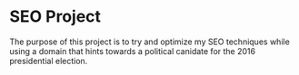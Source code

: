 # SEO Project

The purpose of this project is to try and optimize my SEO techniques while using a domain that hints towards a political
canidate for the 2016 presidential election.
